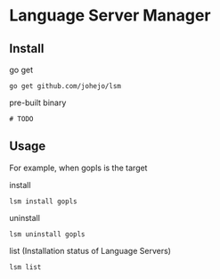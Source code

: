 # Language Server Manager

## Install

go get
```
go get github.com/johejo/lsm
```

pre-built binary
```
# TODO
```

## Usage

For example, when gopls is the target

install
```
lsm install gopls
```

uninstall
```
lsm uninstall gopls
```

list (Installation status of Language Servers)

```
lsm list
```
